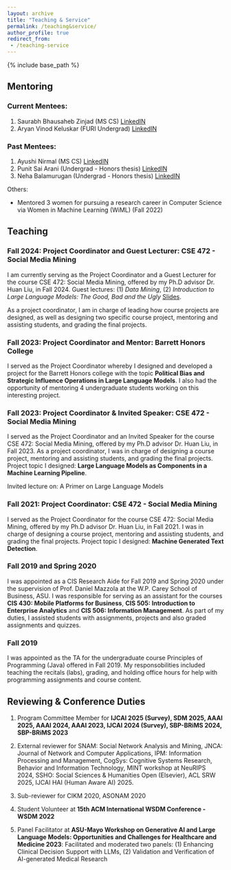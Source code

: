 ```yaml
---
layout: archive
title: "Teaching & Service"
permalink: /teaching&service/
author_profile: true
redirect_from:
 - /teaching-service
---
```


{% include base_path %}

## Mentoring

### Current Mentees:

1. Saurabh Bhausaheb Zinjad (MS CS) [LinkedIN](https://www.linkedin.com/in/saurabhzinjad/)
2. Aryan Vinod Keluskar (FURI Undergrad) [LinkedIN](https://www.linkedin.com/in/aryankeluskar/)


### Past Mentees:

1. Ayushi Nirmal (MS CS) [LinkedIN](https://www.linkedin.com/in/ayushi-nirmal/)
4. Punit Sai Arani (Undergrad - Honors thesis) [LinkedIN](https://www.linkedin.com/in/punitarani/)
5. Neha Balamurugan (Undergrad - Honors thesis) [LinkedIN](https://www.linkedin.com/in/neha-balamurugan-8455981b1/)

Others:

- Mentored 3 women for pursuing a research career in Computer Science via Women in Machine Learning (WiML) (Fall 2022)

## Teaching

### Fall 2024: Project Coordinator and Guest Lecturer: CSE 472 - Social Media Mining

I am currently serving as the Project Coordinator and a Guest Lecturer for the course CSE 472: Social Media Mining, offered by my Ph.D advisor Dr. Huan Liu, in Fall 2024. Guest lectures: (1) _Data Mining_, (2) _Introduction to Large Language Models: The Good, Bad and the Ugly_ [Slides](https://docs.google.com/presentation/d/1w-ZHnCWK4SdOFzwwzuNWrPF2aKz3T-ldNSniVL-6nGQ/edit?usp=sharing). 

As a project coordinator, I am in charge of leading how course projects are designed, as well as designing two specific course project, mentoring and assisting students, and grading the final projects.



### Fall 2023: Project Coordinator and Mentor: Barrett Honors College

I served as the Project Coordinator whereby I designed and developed a project for the Barrett Honors college with the topic **Political Bias and Strategic Influence Operations in Large Language Models**. I also had the opportunity of mentoring 4 undergraduate students working on this interesting project.

### Fall 2023: Project Coordinator & Invited Speaker: CSE 472 - Social Media Mining

I served as the Project Coordinator and an Invited Speaker for the course CSE 472: Social Media Mining, offered by my Ph.D advisor Dr. Huan Liu, in Fall 2023. 
As a project coordinator, I was in charge of designing a course project, mentoring and assisting students, and grading the final projects. Project topic I designed: **Large Language Models as Components in a Machine Learning Pipeline**. 

Invited lecture on:  A Primer on Large Language Models 


### Fall 2021: Project Coordinator: CSE 472 - Social Media Mining

I served as the Project Coordinator for the course CSE 472: Social Media Mining, offered by my Ph.D advisor Dr. Huan Liu, in Fall 2021. I was in charge of designing a course project, mentoring and assisting students, and grading the final projects. Project topic I designed: **Machine Generated Text Detection**. 



### Fall 2019 and Spring 2020

I was appointed as a CIS Research Aide for Fall 2019 and Spring 2020 under the supervision of Prof. Daniel Mazzola at the W.P. Carey School of Business, ASU. I was responsible for serving as an assistant for the courses **CIS 430: Mobile Platforms for Business**, **CIS 505: Introduction to Enterprise Analytics** and **CIS 506: Information Management**. As part of my duties, I assisted students with assignments, projects and also graded assignments and quizzes. 

### Fall 2019

I was appointed as the TA for the undergraduate course Principles of Programming (Java) offered in Fall 2019. My responsobilities included teaching the recitals (labs), grading, and holding office hours for help with programming assignments and course content. 

## Reviewing & Conference Duties


1. Program Committee Member for **IJCAI 2025 (Survey), SDM 2025, AAAI 2025, AAAI 2024, AAAI 2023, IJCAI 2024 (Survey), SBP-BRiMS 2024, SBP-BRiMS 2023**


2. External reviewer for SNAM: Social Network Analysis and Mining, JNCA: Journal of Network and Computer Applications, IPM: Information Processing and Management, CogSys: Cognitive Systems Research, Behavior and Information Technology, MINT workshop at NeuRIPS 2024, SSHO: Social Sciences & Humanities Open (Elsevier), ACL SRW 2025, IJCAI HAI (Human Aware AI) 2025.

3. Sub-reviewer for CIKM 2020, ASONAM 2020

4. Student Volunteer at **15th ACM International WSDM Conference - WSDM 2022**

5. Panel Facilitator at **ASU-Mayo Workshop on Generative AI and Large Language Models: Opportunities and Challenges for Healthcare and Medicine 2023**: Facilitated and moderated two panels: (1) Enhancing Clinical Decision Support with LLMs, (2) Validation and Verification of AI-generated Medical Research


<!-- {% if author.googlescholar %}
  You can also find my articles on <u><a href="{{author.googlescholar}}">my Google Scholar profile</a>.</u>
{% endif %} -->

<!-- {% include base_path %}

{% for post in site.teaching reversed %}
  {% include archive-single.html %}
{% endfor %} -->

